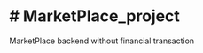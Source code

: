 <h1># MarketPlace_project</h1>

MarketPlace backend without financial transaction

<img src="https://i.ytimg.com/an_webp/FFZj6xKluQQ/mqdefault_6s.webp?du=3000&sqp=CPSKu4kG&rs=AOn4CLAsgj3a9kAyynz_W2gGBartjHdb1w" alt="" class="imgP">
